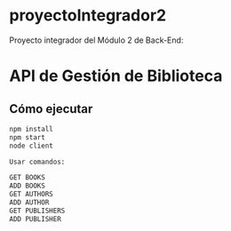 # proyectoIntegrador2
Proyecto integrador del Módulo 2 de Back-End:
# API de Gestión de Biblioteca

## Cómo ejecutar

```bash
npm install
npm start
node client

Usar comandos:

GET BOOKS
ADD BOOKS
GET AUTHORS
ADD AUTHOR
GET PUBLISHERS
ADD PUBLISHER
